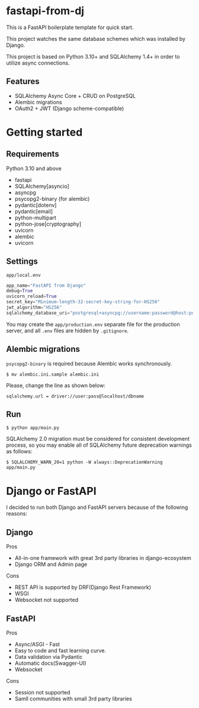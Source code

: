 # fastapi-from-dj
This is a FastAPI boilerplate template for quick start.

This project watches the same database schemes which was installed by Django.

This project is based on Python 3.10+ and SQLAlchemy 1.4+ in order to utilize async connections.

## Features
* SQLAlchemy Async Core + CRUD on PostgreSQL
* Alembic migrations
* OAuth2 + JWT (Django scheme-compatible)

# Getting started
## Requirements
Python 3.10 and above
* fastapi
* SQLAlchemy[asyncio]
* asyncpg
* psycopg2-binary (for alembic)
* pydantic[dotenv]
* pydantic[email]
* python-multipart
* python-jose[cryptography]
* uvicorn
* alembic
* uvicorn

## Settings
`app/local.env`

```py
app_name="FastAPI from Django"
debug=True
uvicorn_reload=True
secret_key="Minimum-length-32-secret-key-string-for-HS256"
jwt_algorithm="HS256"
sqlalchemy_database_uri="postgresql+asyncpg://username:password@host:port/database"
```

You may create the `app/production.env` separate file for the production server, and all `.env` files are hidden by `.gitignore`.

## Alembic migrations
`psycopg2-binary` is required because Alembic works synchronously.

```
$ mv alembic.ini.sample alembic.ini
```

Please, change the line as shown below:
```
sqlalchemy.url = driver://user:pass@localhost/dbname
```

## Run
```
$ python app/main.py
```

SQLAlchemy 2.0 migration must be considered for consistent development process, so you may enable all of SQLAlchemy future deprecation warnings as follows:

```
$ SQLALCHEMY_WARN_20=1 python -W always::DeprecationWarning app/main.py
```

# Django or FastAPI
I decided to run both Django and FastAPI servers because of the following reasons:

## Django
Pros
* All-in-one framework with great 3rd party libraries in django-ecosystem
* Django ORM and Admin page

Cons
* REST API is supported by DRF(Django Rest Framework)
* WSGI
* Websocket not supported

## FastAPI
Pros
* Async/ASGI - Fast
* Easy to code and fast learning curve.
* Data validation via Pydantic
* Automatic docs(Swagger-UI)
* Websocket

Cons
* Session not supported
* Samll communities with small 3rd party libraries
